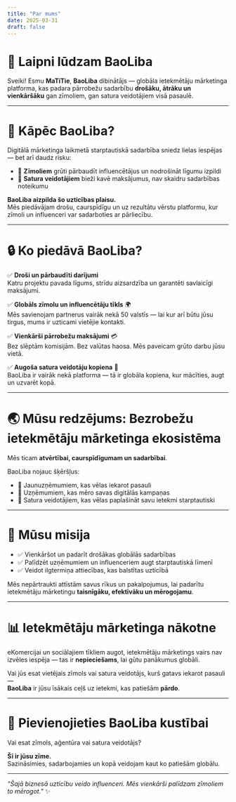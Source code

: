 ```yaml
---
title: "Par mums"
date: 2025-03-31
draft: false
---
```


# 🌟 Laipni lūdzam BaoLiba

Sveiki! Esmu **MaTiTie**, **BaoLiba** dibinātājs — globāla ietekmētāju mārketinga platforma, kas padara pārrobežu sadarbību **drošāku, ātrāku un vienkāršāku** gan zīmoliem, gan satura veidotājiem visā pasaulē.

---

# 🚀 Kāpēc BaoLiba?

Digitālā mārketinga laikmetā starptautiskā sadarbība sniedz lielas iespējas — bet arī daudz risku:

- 📌 **Zīmoliem** grūti pārbaudīt influencētājus un nodrošināt līgumu izpildi  
- 📌 **Satura veidotājiem** bieži kavē maksājumus, nav skaidru sadarbības noteikumu

**BaoLiba aizpilda šo uzticības plaisu.**  
Mēs piedāvājam drošu, caurspīdīgu un uz rezultātu vērstu platformu, kur zīmoli un influenceri var sadarboties ar pārliecību.

---

# 🔒 Ko piedāvā BaoLiba?

✅ **Droši un pārbaudīti darījumi**  
Katru projektu pavada līgums, strīdu aizsardzība un garantēti savlaicīgi maksājumi.

✅ **Globāls zīmolu un influencētāju tīkls** 🌍  
Mēs savienojam partnerus vairāk nekā 50 valstīs — lai kur arī būtu jūsu tirgus, mums ir uzticami vietējie kontakti.

✅ **Vienkārši pārrobežu maksājumi** 💳  
Bez slēptām komisijām. Bez valūtas haosa. Mēs paveicam grūto darbu jūsu vietā.

✅ **Augoša satura veidotāju kopiena** 🤝  
BaoLiba ir vairāk nekā platforma — tā ir globāla kopiena, kur mācīties, augt un uzvarēt kopā.

---

# 🌏 Mūsu redzējums: Bezrobežu ietekmētāju mārketinga ekosistēma

Mēs ticam **atvērtībai, caurspīdīgumam un sadarbībai**.

BaoLiba nojauc šķēršļus:

- 🚀 Jaunuzņēmumiem, kas vēlas iekarot pasauli  
- 🏢 Uzņēmumiem, kas mēro savas digitālās kampaņas  
- 🎥 Satura veidotājiem, kas vēlas paplašināt savu ietekmi starptautiski  

---

# 🎯 Mūsu misija

- ✅ Vienkāršot un padarīt drošākas globālās sadarbības  
- ✅ Palīdzēt uzņēmumiem un influenceriem augt starptautiskā līmenī  
- ✅ Veidot ilgtermiņa attiecības, kas balstītas uzticībā

Mēs nepārtraukti attīstām savus rīkus un pakalpojumus, lai padarītu ietekmētāju mārketingu **taisnīgāku, efektīvāku un mērogojamu**.

---

# 📊 Ietekmētāju mārketinga nākotne

eKomercijai un sociālajiem tīkliem augot, ietekmētāju mārketings vairs nav izvēles iespēja — tas ir **nepieciešams**, lai gūtu panākumus globāli.

Vai jūs esat vietējais zīmols vai satura veidotājs, kurš gatavs iekarot pasauli —  
**BaoLiba** ir jūsu īsākais ceļš uz ietekmi, kas patiešām **pārdo**.

---

# 🤝 Pievienojieties BaoLiba kustībai

Vai esat zīmols, aģentūra vai satura veidotājs?

**Šī ir jūsu zīme.**  
Sazināsimies, sadarbojamies un kopā veidojam kaut ko patiešām globālu.

---

_“Šajā biznesā uzticību veido influenceri. Mēs vienkārši palīdzam zīmoliem to mērogot.”_ ✨
